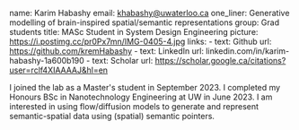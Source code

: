 name: Karim Habashy 
email: khabashy@uwaterloo.ca 
one_liner: Generative modelling of brain-inspired spatial/semantic representations 
group: Grad students 
title: MASc Student in System Design Engineering
picture: https://i.postimg.cc/pr0Px7mn/IMG-0405-4.jpg
links: 
    - text: Github 
      url: https://github.com/kremHabashy 
    - text: LinkedIn 
      url: linkedin.com/in/karim-habashy-1a600b190 
    - text: Scholar 
      url: https://scholar.google.ca/citations?user=rclf4XIAAAAJ&hl=en

I joined the lab as a Master's student in September 2023. I completed my Honours BSc in Nanotechnology Engineering at UW in June 2023. I am interested in using flow/diffusion models to generate and represent semantic-spatial data using (spatial) semantic pointers.

